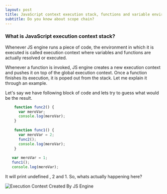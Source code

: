 ```yaml
---
layout: post
title: JavaScript context execution stack, functions and variable environments
subtitle: Do you know about scope chain?
---
```


### What is JavaScript execution context stack?
Whenever JS engine runs a piece of code, the environment in which it is executed is called execution context where variables and functions are actually resolved or executed.

Whenever a function is invoked, JS engine creates a new execution context and pushes it on top of the global execution context. Once a function finishes its execution, it is poped out from the stack. Let me explain it through an example.

Let's say we have following block of code and lets try to guess what would be the result.
```javascript
    function func2() {
      var meroVar;
      console.log(meroVar);
    }
  
    function func1() {
      var meroVar = 2;
      func2();
      console.log(meroVar);
    }
  
   var meroVar = 1;
   func1();
   console.log(meroVar);
```
It will print undefined , 2 and 1. So, whats actually happening here? 

![Execution Context Created By JS Engine](https://github.com/jkasaudhan/jkasaudhan.github.io/blob/master/img/ExecutionContext.png)

